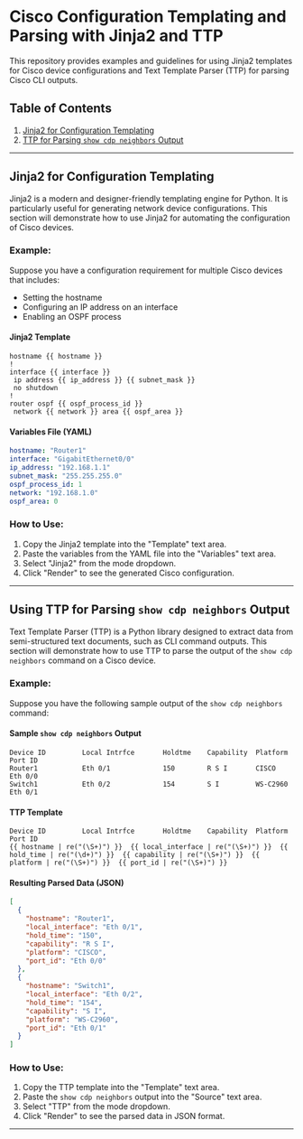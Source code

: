 # Cisco Configuration Templating and Parsing with Jinja2 and TTP

This repository provides examples and guidelines for using Jinja2 templates for Cisco device configurations and Text Template Parser (TTP) for parsing Cisco CLI outputs.

## Table of Contents

1. [Jinja2 for Configuration Templating](#jinja2-for-configuration-templating)
2. [TTP for Parsing `show cdp neighbors` Output](#ttp-for-parsing-show-cdp-neighbors-output)

---

## Jinja2 for Configuration Templating

Jinja2 is a modern and designer-friendly templating engine for Python. It is particularly useful for generating network device configurations. This section will demonstrate how to use Jinja2 for automating the configuration of Cisco devices.

### Example:

Suppose you have a configuration requirement for multiple Cisco devices that includes:

- Setting the hostname
- Configuring an IP address on an interface
- Enabling an OSPF process

#### Jinja2 Template

```jinja2
hostname {{ hostname }}
!
interface {{ interface }}
 ip address {{ ip_address }} {{ subnet_mask }}
 no shutdown
!
router ospf {{ ospf_process_id }}
 network {{ network }} area {{ ospf_area }}
```

#### Variables File (YAML)

```yaml
hostname: "Router1"
interface: "GigabitEthernet0/0"
ip_address: "192.168.1.1"
subnet_mask: "255.255.255.0"
ospf_process_id: 1
network: "192.168.1.0"
ospf_area: 0
```

### How to Use:

1. Copy the Jinja2 template into the "Template" text area.
2. Paste the variables from the YAML file into the "Variables" text area.
3. Select "Jinja2" from the mode dropdown.
4. Click "Render" to see the generated Cisco configuration.

---

## Using TTP for Parsing `show cdp neighbors` Output

Text Template Parser (TTP) is a Python library designed to extract data from semi-structured text documents, such as CLI command outputs. This section will demonstrate how to use TTP to parse the output of the `show cdp neighbors` command on a Cisco device.

### Example:

Suppose you have the following sample output of the `show cdp neighbors` command:

#### Sample `show cdp neighbors` Output

```text
Device ID         Local Intrfce       Holdtme    Capability  Platform  Port ID
Router1           Eth 0/1             150        R S I       CISCO    Eth 0/0
Switch1           Eth 0/2             154        S I         WS-C2960 Eth 0/1
```

#### TTP Template

```text
Device ID         Local Intrfce       Holdtme    Capability  Platform  Port ID
{{ hostname | re("(\S+)") }}  {{ local_interface | re("(\S+)") }}  {{ hold_time | re("(\d+)") }}  {{ capability | re("(\S+)") }}  {{ platform | re("(\S+)") }}  {{ port_id | re("(\S+)") }}
```

#### Resulting Parsed Data (JSON)

```json
[
  {
    "hostname": "Router1",
    "local_interface": "Eth 0/1",
    "hold_time": "150",
    "capability": "R S I",
    "platform": "CISCO",
    "port_id": "Eth 0/0"
  },
  {
    "hostname": "Switch1",
    "local_interface": "Eth 0/2",
    "hold_time": "154",
    "capability": "S I",
    "platform": "WS-C2960",
    "port_id": "Eth 0/1"
  }
]
```

### How to Use:

1. Copy the TTP template into the "Template" text area.
2. Paste the `show cdp neighbors` output into the "Source" text area.
3. Select "TTP" from the mode dropdown.
4. Click "Render" to see the parsed data in JSON format.

---
